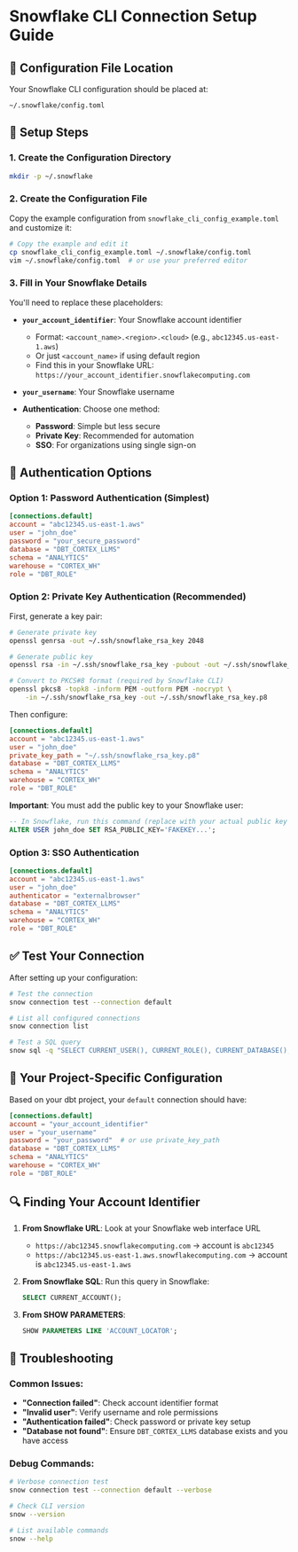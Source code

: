 # Snowflake CLI Connection Setup Guide

## 📁 Configuration File Location

Your Snowflake CLI configuration should be placed at:
```
~/.snowflake/config.toml
```

## 🔧 Setup Steps

### 1. Create the Configuration Directory
```bash
mkdir -p ~/.snowflake
```

### 2. Create the Configuration File
Copy the example configuration from `snowflake_cli_config_example.toml` and customize it:

```bash
# Copy the example and edit it
cp snowflake_cli_config_example.toml ~/.snowflake/config.toml
vim ~/.snowflake/config.toml  # or use your preferred editor
```

### 3. Fill in Your Snowflake Details

You'll need to replace these placeholders:

- **`your_account_identifier`**: Your Snowflake account identifier
  - Format: `<account_name>.<region>.<cloud>` (e.g., `abc12345.us-east-1.aws`)
  - Or just `<account_name>` if using default region
  - Find this in your Snowflake URL: `https://your_account_identifier.snowflakecomputing.com`

- **`your_username`**: Your Snowflake username

- **Authentication**: Choose one method:
  - **Password**: Simple but less secure
  - **Private Key**: Recommended for automation
  - **SSO**: For organizations using single sign-on

## 🔐 Authentication Options

### Option 1: Password Authentication (Simplest)
```toml
[connections.default]
account = "abc12345.us-east-1.aws"
user = "john_doe"
password = "your_secure_password"
database = "DBT_CORTEX_LLMS"
schema = "ANALYTICS"
warehouse = "CORTEX_WH"
role = "DBT_ROLE"
```

### Option 2: Private Key Authentication (Recommended)
First, generate a key pair:
```bash
# Generate private key
openssl genrsa -out ~/.ssh/snowflake_rsa_key 2048

# Generate public key
openssl rsa -in ~/.ssh/snowflake_rsa_key -pubout -out ~/.ssh/snowflake_rsa_key.pub

# Convert to PKCS#8 format (required by Snowflake CLI)
openssl pkcs8 -topk8 -inform PEM -outform PEM -nocrypt \
    -in ~/.ssh/snowflake_rsa_key -out ~/.ssh/snowflake_rsa_key.p8
```

Then configure:
```toml
[connections.default]
account = "abc12345.us-east-1.aws"
user = "john_doe"
private_key_path = "~/.ssh/snowflake_rsa_key.p8"
database = "DBT_CORTEX_LLMS"
schema = "ANALYTICS"
warehouse = "CORTEX_WH"
role = "DBT_ROLE"
```

**Important**: You must add the public key to your Snowflake user:
```sql
-- In Snowflake, run this command (replace with your actual public key content)
ALTER USER john_doe SET RSA_PUBLIC_KEY='FAKEKEY...';
```

### Option 3: SSO Authentication
```toml
[connections.default]
account = "abc12345.us-east-1.aws"
user = "john_doe"
authenticator = "externalbrowser"
database = "DBT_CORTEX_LLMS"
schema = "ANALYTICS"
warehouse = "CORTEX_WH"
role = "DBT_ROLE"
```

## ✅ Test Your Connection

After setting up your configuration:

```bash
# Test the connection
snow connection test --connection default

# List all configured connections
snow connection list

# Test a SQL query
snow sql -q "SELECT CURRENT_USER(), CURRENT_ROLE(), CURRENT_DATABASE();" --connection default
```

## 🎯 Your Project-Specific Configuration

Based on your dbt project, your `default` connection should have:

```toml
[connections.default]
account = "your_account_identifier"
user = "your_username"
password = "your_password"  # or use private_key_path
database = "DBT_CORTEX_LLMS"
schema = "ANALYTICS"
warehouse = "CORTEX_WH"
role = "DBT_ROLE"
```

## 🔍 Finding Your Account Identifier

1. **From Snowflake URL**: Look at your Snowflake web interface URL
   - `https://abc12345.snowflakecomputing.com` → account is `abc12345`
   - `https://abc12345.us-east-1.aws.snowflakecomputing.com` → account is `abc12345.us-east-1.aws`

2. **From Snowflake SQL**: Run this query in Snowflake:
   ```sql
   SELECT CURRENT_ACCOUNT();
   ```

3. **From SHOW PARAMETERS**: 
   ```sql
   SHOW PARAMETERS LIKE 'ACCOUNT_LOCATOR';
   ```


## 🔧 Troubleshooting

### Common Issues:
- **"Connection failed"**: Check account identifier format
- **"Invalid user"**: Verify username and role permissions  
- **"Authentication failed"**: Check password or private key setup
- **"Database not found"**: Ensure `DBT_CORTEX_LLMS` database exists and you have access

### Debug Commands:
```bash
# Verbose connection test
snow connection test --connection default --verbose

# Check CLI version
snow --version

# List available commands
snow --help
``` 